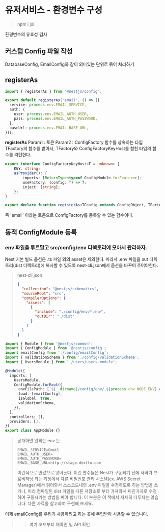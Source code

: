 # 유저서비스 - 환경변수 구성

> npm i joi

환경변수의 유효성 검사

## 커스텀 Config 파일 작성
DatabaseConfig, EmailConfig와 같이 의미있는 단위로 묶어 처리하기

## registerAs
```ts
import { registerAs } from "@nestjs/config";

export default registerAs('email', () => ({
  service: process.env.EMAIL_SERVICE,
  auth: {
    user: process.env.EMAIL_AUTH_USER,
    pass: process.env.EMAIL_AUTH_PASSWORD,
  },
  baseUrl: process.env.EMAIL_BASE_URL,
}));
```


**registerAs**
Param1 : 토큰
Param2 : ConfigFactory 함수를 상속하는 타입 TFactory의 함수를 받아서, TFactory와 ConfigFactoryKeyHost를
합친 타입의 함수를 리턴한다.

```ts
export interface ConfigFactoryKeyHost<T = unknown> {
    KEY: string;
    asProvider(): {
        imports: [ReturnType<typeof ConfigModule.forFeature>];
        useFactory: (config: T) => T;
        inject: [string];
    };
}

export declare function registerAs<TConfig extends ConfigObject, TFactory extends ConfigFactory = ConfigFactory<TConfig>>(token: string, configFactory: TFactory): TFactory & ConfigFactoryKeyHost<ReturnType<TFactory>>;
```

즉 'email' 이라는 토큰으로 ConfigFactory를 등록할 수 있는 함수이다.


## 동적 ConfigModule 등록
### env 파일을 루트말고 src/config/env 디렉토리에 모아서 관리하자.
Nest 기본 빌드 옵션은 .ts 파일 외의 asset은 제외한다.
따라서 .env 파일을 out 디렉토리(dist 디렉토리)에 복사할 수 있도록 nest-cli.json에서 옵션을 바꾸어 주어야한다.

> nest-cli.json
> ```json
> {
>   "collection": "@nestjs/schematics",
>   "sourceRoot": "src",
>   "compilerOptions": {
>     "assets": [
>       {
>         "include": "./config/env/*.env",
>         "outDir": "./dist"
>       }
>     ]
>   }
> }
> ```

```ts
import { Module } from '@nestjs/common';
import { ConfigModule } from '@nestjs/config';
import emailConfig from './config/emailConfig';
import { validationSchema } from './config/validationSchema';
import { UsersModule } from './users/users.module';

@Module({
  imports: [
    UsersModule,
    ConfigModule.forRoot({
      envFilePath: [`${__dirname}/config/env/.${process.env.NODE_ENV}.env`],
      load: [emailConfig],
      isGlobal: true,
      validationSchema,
    }),
  ],
  controllers: [],
  providers: [],
})
export class AppModule {}
```


> 공개하면 안되는 env 는
> ```
> EMAIL_SERVICE=Gmail
> EMAIL_AUTH_USER=
> EMAIL_AUTH_PASSWORD=
> EMAIL_BASE_URL=http://stage.dextto.com
> ```
> 이런식으로 빈값으로 넣어둔다.
> 이런 변수들은 Nest가 구동되기 전에 서버가 프로비저닝 되는 과정에서 다른 비밀번호 관리 시스템(ex. AWS Secret Manager)에서 읽어와서 소스코드내의 .env 파일을 수정하도록 하는 방법을 쓰거나, 미리 컴파일된 dist 
> 파일을 다른 저장소로 부터 가져와서 마찬가지로 수정하여 구동시키는 방법을 써야 합니다. 이 부분은 이 책에서 자세히 다루지는 않습니다. 다른 자료를 참고하여 구현해 보세요.


이제 emailConfig를 우리가 사용하려고 하는 곳에 주입받아 사용할 수 있습니다.
>> 여기 코드부터 재확인 및 API 확인
